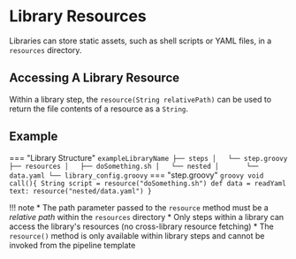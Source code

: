 # Library Resources

Libraries can store static assets, such as shell scripts or YAML files, in a `resources` directory. 

## Accessing A Library Resource

Within a library step, the `resource(String relativePath)` can be used to return the file contents of a resource as a `String`.

## Example

=== "Library Structure"
    ```
    exampleLibraryName
    ├── steps
    │   └── step.groovy
    ├── resources
    │   ├── doSomething.sh
    │   └── nested
    │       └── data.yaml
    └── library_config.groovy
    ```
=== "step.groovy"
    ```groovy
    void call(){
      String script = resource("doSomething.sh")
      def data = readYaml text: resource("nested/data.yaml")
    }
    ```

!!! note
    * The path parameter passed to the `resource` method must be a *relative path* within the `resources` directory
    * Only steps within a library can access the library's resources (no cross-library resource fetching)
    * The `resource()` method is only available within library steps and cannot be invoked from the pipeline template